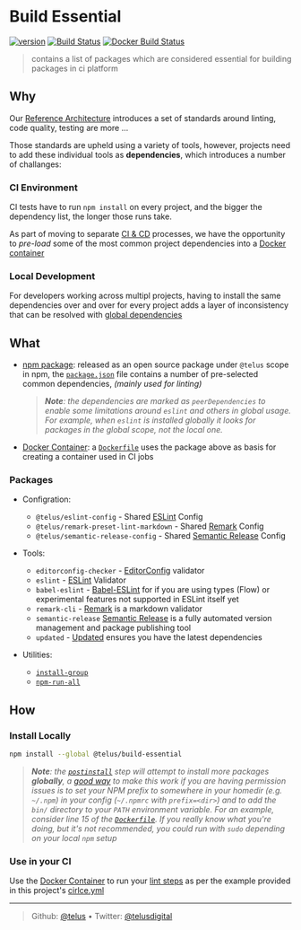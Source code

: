 # Build Essential

[![version][npm-image]][npm-url] [![Build Status][circle-image]][circle-url] [![Docker Build Status][docker-image]][docker-url] 

> contains a list of packages which are considered essential for building packages in ci platform

## Why

Our [Reference Architecture][] introduces a set of standards around linting, code quality, testing are more ...

Those standards are upheld using a variety of tools, however, projects need to add these individual tools as **dependencies**, which introduces a number of challanges:

### CI Environment

CI tests have to run `npm install` on every project, and the bigger the dependency list, the longer those runs take.

As part of moving to separate [CI & CD][] processes, we have the opportunity to _pre-load_ some of the most common project dependencies into a [Docker container][]

### Local Development

For developers working across multipl projects, having to install the same dependencies over and over for every project adds a layer of inconsistency that can be resolved with [global dependencies][]

## What

- [npm package][]: released as an open source package under `@telus` scope in npm, the [`package.json`][1] file contains a number of pre-selected common dependencies, _(mainly used for linting)_
  > _**Note**: the dependencies are marked as `peerDependencies` to enable some limitations around `eslint` and others in global usage. For example, when `eslint` is installed globally it looks for packages in the global scope, not the local one._

- [Docker Container][]: a [`Dockerfile`][2] uses the package above as basis for creating a container used in CI jobs

### Packages

- Configration:
  - `@telus/eslint-config` - Shared [ESLint][] Config
  - `@telus/remark-preset-lint-markdown` - Shared [Remark][] Config
  - `@telus/semantic-release-config` - Shared [Semantic Release][] Config
- Tools:
  - `editorconfig-checker` - [EditorConfig][] validator 
  - `eslint` - [ESLint][] Validator
  - `babel-eslint` - [Babel-ESLint][] for if you are using types (Flow) or experimental features not supported in ESLint itself yet
  - `remark-cli` - [Remark][] is a markdown validator
  - `semantic-release` [Semantic Release][] is a fully automated version management and package publishing tool
  - `updated` - [Updated][] ensures you have the latest dependencies 

- Utilities:
  - [`install-group`](https://www.npmjs.com/package/install-group)
  - [`npm-run-all`](https://www.npmjs.com/package/npm-run-all)

## How

### Install Locally

```bash
npm install --global @telus/build-essential
```

> _**Note**: the [`postinstall`][6] step will attempt to install more packages **globally**, a [good way][7] to make this work if you are having permission issues is to set your NPM prefix to somewhere in your homedir (e.g. `~/.npm`) in your config (`~/.npmrc` with `prefix=<dir>`) and to add the `bin/` directory to your `PATH` environment variable. For an example, consider line 15 of the [`Dockerfile`][2]. If you really know what you're doing, but it's not recommended, you could run with `sudo` depending on your local `npm` setup_

### Use in your CI

Use the [Docker Container][3] to run your [lint steps][5] as per the example provided in this project's [cirlce.yml][4]

---
> Github: [@telus](https://github.com/telus) &bull; 
> Twitter: [@telusdigital](https://twitter.com/telusdigital)

[circle-url]: https://circleci.com/gh/telus/build-essential
[circle-image]: https://img.shields.io/circleci/project/github/telus/build-essential/master.svg?style=for-the-badge&logo=circleci

[npm-url]: https://www.npmjs.com/package/@telus/build-essential
[npm-image]: https://img.shields.io/npm/v/@telus/build-essential.svg?style=for-the-badge&logo=npm

[docker-url]: https://hub.docker.com/r/telus/build-essential/
[docker-image]: https://img.shields.io/docker/build/telus/build-essential.svg?label=docker&style=for-the-badge&logo=docker

[ci & cd]: https://github.com/telus/reference-architecture/blob/master/process/ci-cd.md
[docker container]: https://hub.docker.com/r/telus/build-essential/
[editorconfig]: https://editorconfig.org/
[eslint]: https://eslint.org/
[babel-eslint]: https://github.com/babel/babel-eslint
[global dependencies]: https://docs.npmjs.com/getting-started/installing-npm-packages-globally
[npm package]: https://www.npmjs.com/@telus/build-essential
[reference architecture]: https://github.com/telus/reference-architecture
[remark]: https://remark.js.org/
[semantic release]: https://semantic-release.gitbook.io
[updated]: https://www.npmjs.com/package/updated

[1]: https://github.com/telus/build-essential/blob/master/package.json#L31-L42
[2]: Dockerfile
[3]: https://github.com/telus/build-essential/blob/master/circle.yml#L7-L8
[4]: https://github.com/telus/build-essential/blob/master/circle.yml#L32-L36
[5]: https://github.com/telus/build-essential/blob/master/package.json#L24-L29
[6]: https://github.com/telus/build-essential/blob/master/package.json#L23
[7]: https://medium.com/@ExplosionPills/dont-use-sudo-with-npm-still-66e609f5f92
